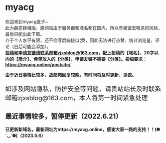 # myacg
欢迎来到myacg盒子~</br>
此为静态移植版，原网站由于服务器和域名都在国内，所以有被请去喝茶的风险，最后只能出此下策。</br>
介于个人水平有限，还不会写后端接口(哭，因此无法进行点赞、统计浏览量、评论（日后可能会添加）。</br>
<b>投稿和申请友链请联系邮箱zjxsblog@163.com，配上投稿的【域名】、20字以内的【简介】、希望放入的【分类】，申请友链不需要【分类】。投稿要求：https://myacg.online/postsite/</b>
<p></p>
<b>由于近日事情比较多，故邮箱回复较晚，有时间将及时更新，见谅。</b>

<p style="font-size: 20px">如涉及网站隐私，防护安全等问题，请贵站站长及时联系邮箱zjxsblog@163.com，本人将第一时间紧急处理</p>

## 最近事情较多，暂停更新（2022.6.21）

<b>已更新新域名，最新网址为https://myacg.online，感谢大家一路的支持！！(❁´◡`❁)（2023.5.6）</b>
